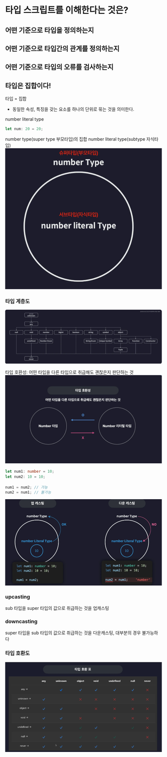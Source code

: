 # 타입 스크립트를 이해한다는 것은?

## 어떤 기준으로 타입을 정의하는지

## 어떤 기준으로 타입간의 관계를 정의하는지

## 어떤 기준으로 타입의 오류를 검사하는지

## 타입은 집합이다!

타입 = 집합

- 동일한 속성, 특징을 갖는 요소를 하나의 단위로 묶는 것을 의미한다.

number literal type

```ts
let num: 20 = 20;
```

number type(super type 부모타입)의 집합 number literal type(subtype 자식타입)
![alt text](image.png)

### 타입 계층도

![alt text](image-1.png)

타입 호환성: 어떤 타입을 다른 타입으로 취급해도 괜찮은지 판단하는 것
![alt text](image-2.png)

```ts
let num1: number = 10;
let num2: 10 = 10;

num1 = num2; // 가능
num2 = num1; // 불가능
```

![alt text](image-3.png)

### upcasting

sub 타입을 super 타입의 값으로 취급하는 것을 업캐스팅

### downcasting

super 타입을 sub 타입의 값으로 취급하는 것을 다운캐스팅, 대부분의 경우 불가능하다

### 타입 호환도

![alt text](image-4.png)
